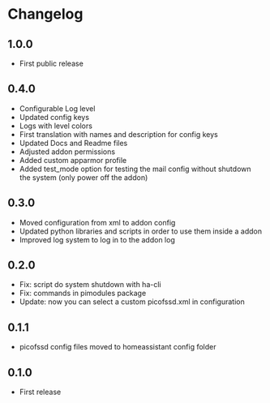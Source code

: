 # Changelog

## 1.0.0
- First public release

## 0.4.0
- Configurable Log level
- Updated config keys
- Logs with level colors
- First translation with names and description for config keys
- Updated Docs and Readme files
- Adjusted addon permissions
- Added custom apparmor profile
- Added test_mode option for testing the mail config without shutdown the system (only power off the addon)

## 0.3.0
- Moved configuration from xml to addon config
- Updated python libraries and scripts in order to use them inside a addon
- Improved log system to log in to the addon log

## 0.2.0
- Fix: script do system shutdown with ha-cli
- Fix: commands in pimodules package
- Update: now you can select a custom picofssd.xml in configuration

## 0.1.1
- picofssd config files moved to homeassistant config folder

## 0.1.0
- First release

